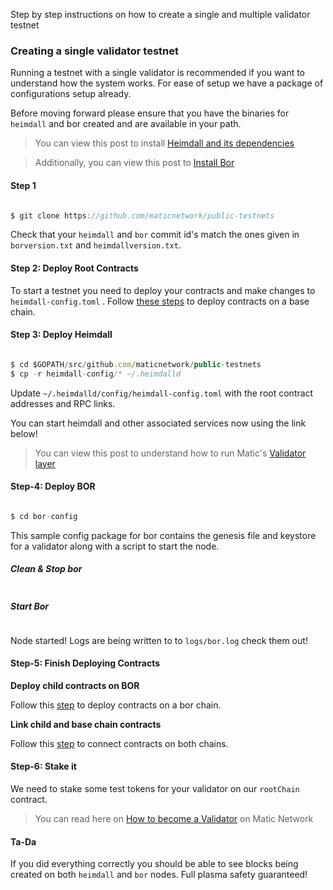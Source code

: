 Step by step instructions on how to create a single and multiple validator testnet

### Creating a single validator testnet

Running a testnet with a single validator is recommended if you want to understand how the system works. For ease of setup we have a package of configurations setup already. 

Before moving forward please ensure that you have the binaries for `heimdall` and bor created and are available in your path.

> You can view this post to install [Heimdall and its dependencies](https://docs.matic.network/staking/heimdall/install-heimdall/)

> Additionally, you can view this post to [Install Bor](https://docs.matic.network/staking/install-bor)

#### Step 1

```js

$ git clone https://github.com/maticnetwork/public-testnets

```

Check that your `heimdall` and `bor` commit id's match the ones given in `borversion.txt` and `heimdallversion.txt`.

#### Step 2: Deploy Root Contracts

To start a testnet you need to deploy your contracts and make changes to `heimdall-config.toml` . Follow [these steps](https://docs.matic.network/staking/validator-contracts/deploying-contracts/#step-1-deploy-root-contracts-on-base-chain) to deploy contracts on a base chain. 

#### Step 3: Deploy Heimdall

```js

$ cd $GOPATH/src/github.com/maticnetwork/public-testnets
$ cp -r heimdall-config/* ~/.heimdalld

```

Update `~/.heimdalld/config/heimdall-config.toml` with the root contract addresses and RPC links. 

You can start heimdall and other associated services now using the link below! 

> You can view this post to understand how to run Matic's [Validator layer](http://127.0.0.1:8000/staking/heimdall/run-heimdall)


#### Step-4: Deploy BOR  

```js

$ cd bor-config

```

This sample config package for bor contains the genesis file and keystore for a validator along with a script to start the node.

##### Clean & Stop bor 

```js

```

##### Start Bor

```js

```

Node started! Logs are being written to to `logs/bor.log` check them out! 

#### Step-5: Finish Deploying Contracts 

**Deploy child contracts on BOR**

Follow this [step](https://docs.matic.network/staking/validator-contracts/deploying-contracts/#step-2-deploy-contracts-on-bor) to deploy contracts on a bor chain. 

**Link child and base chain contracts**

Follow this [step](https://docs.matic.network/staking/validator-contracts/deploying-contracts/#step-3-link-contracts-on-bor-with-contracts-on-base-chain) to connect contracts on both chains. 


#### Step-6: Stake it

We need to stake some test tokens for your validator on our `rootChain` contract.

> You can read here on [How to become a Validator](http://127.0.0.1:8000/staking/validator-contracts/become-a-validator) on Matic Network

#### Ta-Da

If you did everything correctly you should be able to see blocks being created on both `heimdall` and `bor` nodes. Full plasma safety guaranteed! 
